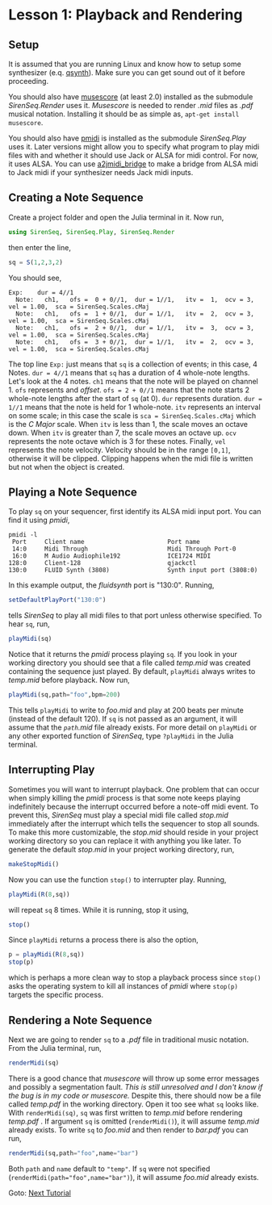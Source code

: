 # Lesson 1:  Playback and Rendering


## Setup

It is assumed that you are running Linux and know how to setup some synthesizer (e.q. [qsynth](http://apps.linuxaudio.org/apps/all/qsynth)).  Make sure you can get sound out of it before proceeding.

You should also have [musescore]((https://musescore.org/)) (at least 2.0) installed as the submodule *SirenSeq.Render* uses it.  *Musescore* is needed to render *.mid* files as *.pdf* musical notation.  Installing it should be as simple as, `apt-get install musescore`.

You should also have [pmidi](http://alsa.opensrc.org/Pmidi) is installed as the submodule *SirenSeq.Play* uses it.  Later versions might allow you to specify what program to play midi files with and whether it should use Jack or ALSA for midi control.  For now, it uses ALSA.  You can use [a2jmidi_bridge](http://manpages.ubuntu.com/manpages/wily/man1/a2jmidi_bridge.1.html) to make a bridge from ALSA midi to Jack midi if your synthesizer needs Jack midi inputs.



## Creating a Note Sequence

Create a project folder and open the Julia terminal in it.  Now run,
```julia
using SirenSeq, SirenSeq.Play, SirenSeq.Render
```
then enter the line,
```julia
sq = S(1,2,3,2)
```
You should see,
```
Exp:    dur = 4//1
  Note:   ch1,   ofs =  0 + 0//1,  dur = 1//1,   itv =  1,  ocv = 3,  vel = 1.00,  sca = SirenSeq.Scales.cMaj
  Note:   ch1,   ofs =  1 + 0//1,  dur = 1//1,   itv =  2,  ocv = 3,  vel = 1.00,  sca = SirenSeq.Scales.cMaj
  Note:   ch1,   ofs =  2 + 0//1,  dur = 1//1,   itv =  3,  ocv = 3,  vel = 1.00,  sca = SirenSeq.Scales.cMaj
  Note:   ch1,   ofs =  3 + 0//1,  dur = 1//1,   itv =  2,  ocv = 3,  vel = 1.00,  sca = SirenSeq.Scales.cMaj
```
The top line `Exp:` just means that `sq` is a collection of events; in this case, 4 Notes.  `dur = 4//1` means that `sq` has a duration of 4 whole-note lengths.  Let's look at the 4 notes.  `ch1` means that the note will be played on channel 1.  `ofs` represents and *offset*.  `ofs = 2 + 0//1` means that the note starts 2 whole-note lengths after the start of `sq` (at 0).  `dur` represents duration.  `dur = 1//1` means that the note is held for 1 whole-note.  `itv` represents an interval on some scale; in this case the scale is `sca = SirenSeq.Scales.cMaj` which is the *C Major* scale.  When `itv` is less than 1, the scale moves an octave down.  When `itv` is greater than 7, the scale moves an octave up.  `ocv` represents the note octave which is 3 for these notes.  Finally, `vel` represents the note velocity.  Velocity should be in the range `[0,1]`, otherwise it will be clipped.  Clipping happens when the midi file is written but not when the object is created.


## Playing a Note Sequence

To play `sq` on your sequencer, first identify its ALSA midi input port.  You can find it using *pmidi*,
```
pmidi -l
 Port     Client name                       Port name
 14:0     Midi Through                      Midi Through Port-0
 16:0     M Audio Audiophile192             ICE1724 MIDI
128:0     Client-128                        qjackctl
130:0     FLUID Synth (3808)                Synth input port (3808:0)

```
In this example output, the *fluidsynth* port is "130:0".  Running,
```julia
setDefaultPlayPort("130:0")
```
tells *SirenSeq* to play all midi files to that port unless otherwise specified.  To hear `sq`, run,
```julia
playMidi(sq)
```
Notice that it returns the *pmidi* process playing `sq`.  If you look in your working directory you should see that a file called *temp.mid* was created containing the sequence just played.  By default, `playMidi` always writes to *temp.mid* before playback.  Now run,
```julia
playMidi(sq,path="foo",bpm=200)
```
This tells `playMidi` to write to *foo.mid* and play at 200 beats per minute (instead of the default 120).  If `sq` is not passed as an argument, it will assume that the *`path`.mid* file already exists.  For more detail on `playMidi` or any other exported function of *SirenSeq*, type `?playMidi` in the Julia terminal.


## Interrupting Play

Sometimes you will want to interrupt playback.  One problem that can occur when simply killing the *pmidi* process is that some note keeps playing indefinitely because the interrupt occurred before a note-off midi event.  To prevent this, *SirenSeq* must play a special midi file called *stop.mid* immediately after the interrupt which tells the sequencer to stop all sounds.  To make this more customizable, the *stop.mid* should reside in your project working directory so you can replace it with anything you like later.  To generate the default *stop.mid* in your project working directory, run,
```julia
makeStopMidi()
```
Now you can use the function `stop()` to interrupter play.  Running,
```julia
playMidi(R(8,sq))
```
will repeat `sq` 8 times.  While it is running, stop it using,
```julia
stop()
```
Since `playMidi` returns a process there is also the option,
```julia
p = playMidi(R(8,sq))
stop(p)
```
which is perhaps a more clean way to stop a playback process since `stop()` asks the operating system to kill all instances of *pmidi* where `stop(p)` targets the specific process.


## Rendering a Note Sequence

Next we are going to render `sq` to a *.pdf* file in traditional music notation.  From the Julia terminal, run,
```julia
renderMidi(sq)
```
There is a good chance that *musescore* will throw up some error messages and possibly a segmentation fault.  *This is still unresolved and I don't know if the bug is in my code or musescore.*  Despite this, there should now be a file called *temp.pdf* in the working directory.  Open it too see what `sq` looks like.  With `renderMidi(sq)`, `sq` was first written to *temp.mid* before rendering *temp.pdf* .  If argument `sq` is omitted (`renderMidi()`), it will assume *temp.mid* already exists.  To write `sq` to *foo.mid* and then render to *bar.pdf* you can run, 
```julia
renderMidi(sq,path="foo",name="bar")
```
Both `path` and `name` default to `"temp"`.  If `sq` were not specified (`renderMidi(path="foo",name="bar")`), it will assume *foo.mid* already exists.


Goto: [Next Tutorial](https://github.com/GerhardVisser/SirenSeq.jl/blob/master/tutorials/Tutorial2.md)



